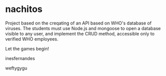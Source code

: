 # nachitos


Project based on the creqating of an API based on WHO's database of viruses. The students must use Node.js and mongoose to open a database visible to any user, and implement the CRUD method, accessible only to verified WHO employees.


Let the games begin!

inesfernandes

weftygygu